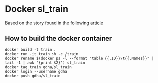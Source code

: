 # Docker sl_train

Based on the story found in the following [article](https://www.cyberciti.biz/tips/displays-animations-when-accidentally-you-type-sl-instead-of-ls.html)

## How to build the docker container

```
docker build -t train .
docker run -it train sh -c /train
docker rename $(docker ps -l --format "table {{.ID}}\t{{.Names}}" | tail -1 | awk '{print $2}') sl_train
docker tag train gdha/sl_train
docker login --username gdha
docker push gdha/sl_train
```
